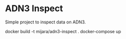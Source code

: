 ADN3 Inspect
============

Simple project to inspect data on ADN3.

docker build -t mijara/adn3-inspect .
docker-compose up

